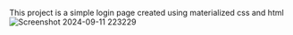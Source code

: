 This project is a simple login page created using materialized css and html
![Screenshot 2024-09-11 223229](https://github.com/user-attachments/assets/7c353e91-c162-4e89-92f5-9b8be110eb4c)

